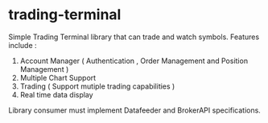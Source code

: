 # trading-terminal

Simple Trading Terminal library that can trade and watch symbols.
Features include :
  1. Account Manager ( Authentication , Order Management and Position Management )
  2. Multiple Chart Support
  3. Trading ( Support mutiple trading capabilities )
  4. Real time data display 

Library consumer must implement Datafeeder and BrokerAPI specifications.